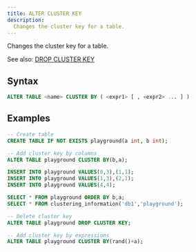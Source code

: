 ```yaml
---
title: ALTER CLUSTER KEY
description:
  Changes the cluster key for a table.
---
```


Changes the cluster key for a table.

See also:
[DROP CLUSTER KEY](./dml-drop-cluster-key.md)

## Syntax

```sql
ALTER TABLE <name> CLUSTER BY ( <expr1> [ , <expr2> ... ] )
```

## Examples

```sql
-- Create table
CREATE TABLE IF NOT EXISTS playground(a int, b int);

-- Add cluster key by columns
ALTER TABLE playground CLUSTER BY(b,a);

INSERT INTO playground VALUES(0,3),(1,1);
INSERT INTO playground VALUES(1,3),(2,1);
INSERT INTO playground VALUES(4,4);

SELECT * FROM playground ORDER BY b,a;
SELECT * FROM clustering_information('db1','playground');

-- Delete cluster key
ALTER TABLE playground DROP CLUSTER KEY;

-- Add cluster key by expressions
ALTER TABLE playground CLUSTER BY(rand()+a); 
```